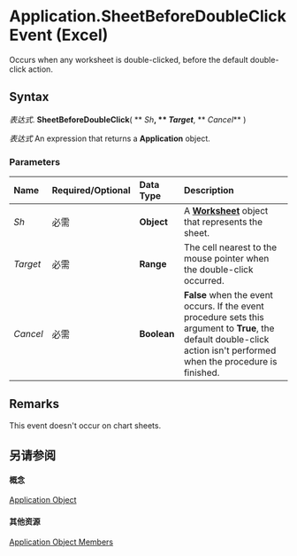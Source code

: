 
# Application.SheetBeforeDoubleClick Event (Excel)

Occurs when any worksheet is double-clicked, before the default double-click action.


## Syntax

 _表达式_. **SheetBeforeDoubleClick**( ** _Sh_**, ** _Target_**, ** _Cancel_** )

 _表达式_ An expression that returns a **Application** object.


### Parameters



|**Name**|**Required/Optional**|**Data Type**|**Description**|
|:-----|:-----|:-----|:-----|
| _Sh_|必需|**Object**| A **[Worksheet](182b705e-854a-81cc-a4b0-59b942de55ae.md)** object that represents the sheet.|
| _Target_|必需|**Range**|The cell nearest to the mouse pointer when the double-click occurred.|
| _Cancel_|必需|**Boolean**|**False** when the event occurs. If the event procedure sets this argument to **True**, the default double-click action isn't performed when the procedure is finished.|

## Remarks

This event doesn't occur on chart sheets.


## 另请参阅


#### 概念


[Application Object](19b73597-5cf9-4f56-8227-b5211f657f6f.md)
#### 其他资源


[Application Object Members](http://msdn.microsoft.com/library/4cb9ca42-8d07-cc9c-2d80-4eb9a5921e1e%28Office.15%29.aspx)